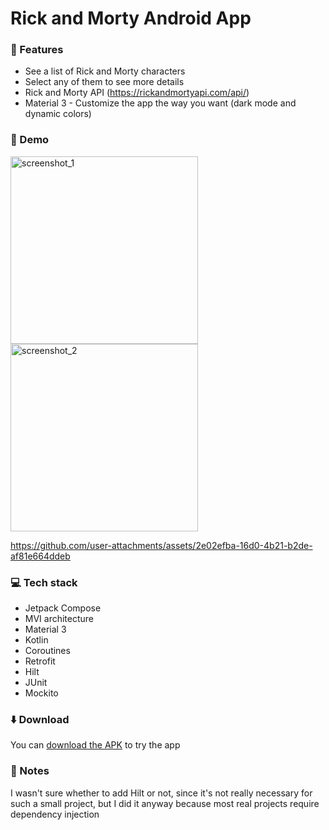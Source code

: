 # Rick and Morty Android App

### 🚀 Features
- See a list of Rick and Morty characters
- Select any of them to see more details
- Rick and Morty API (https://rickandmortyapi.com/api/)
- Material 3 - Customize the app the way you want (dark mode and dynamic colors)

### 📸 Demo
<img src="https://github.com/user-attachments/assets/73e44049-ce6c-4b7a-9b00-9080c1580103" alt="screenshot_1" width="300"/>
<img src="https://github.com/user-attachments/assets/c2e742fb-b923-4775-8c3b-1abd44a9c1cf" alt="screenshot_2" width="300"/>

https://github.com/user-attachments/assets/2e02efba-16d0-4b21-b2de-af81e664ddeb

### 💻 Tech stack
- Jetpack Compose
- MVI architecture
- Material 3
- Kotlin
- Coroutines
- Retrofit
- Hilt
- JUnit
- Mockito

### ⬇️ Download
You can [download the APK](https://github.com/cristian-cizmar/rick-and-morty-android-app/releases/) to try the app

### 📝 Notes
I wasn't sure whether to add Hilt or not, since it's not really necessary for such a small project, but I did it anyway because most real projects require dependency injection
